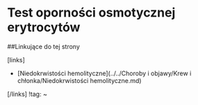 # Test oporności osmotycznej erytrocytów





##Linkujące do tej strony

[links]

- [Niedokrwistości hemolityczne](../../Choroby i objawy/Krew i chłonka/Niedokrwistości hemolityczne.md)


[/links]
!tag:
~

